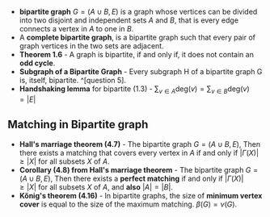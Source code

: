- **bipartite graph** $G=(A \cup B,E)$ is a graph whose vertices can be divided into two disjoint and independent sets $A$ and $B$, that is every edge connects a vertex in $A$ to one in $B$. 
- A **complete bipartite graph**, is a bipartite graph such that every pair of graph vertices in the two sets are adjacent.
- **Theorem 1.6** - A graph is bipartite, if and only if, it does not contain an **odd cycle**.
- **Subgraph of a Bipartite Graph** - Every subgraph H of a bipartite graph G is, itself, bipartite. 
^[question 5].
- **Handshaking lemma** for bipartite (1.3) - $\sum _{v\in A} \text{deg}( v)=\sum _{v\in B} \text{deg}( v)=|E|$

## Matching in Bipartite graph

- **Hall's marriage theorem (4.7)** - The bipartite graph $G=(A \cup B,E)$, Then there exists a matching that covers every vertex in $A$ if and only if $|\Gamma(X)| \geq |X|$ for all subsets $X$ of $A$.
- **Corollary (4.8) from Hall's marriage theorem** - The bipartite graph $G=(A \cup B,E)$, Then there exists a **perfect matching** if and only if $|\Gamma(X)| \geq |X|$ for all subsets $X$ of $A$, and **also** $|A|=|B|$.
- **Kőnig's theorem (4.16)** - In bipartite graphs, the size of **minimum vertex cover** is equal to the size of the maximum matching. $\beta(G)=\nu(G)$.
